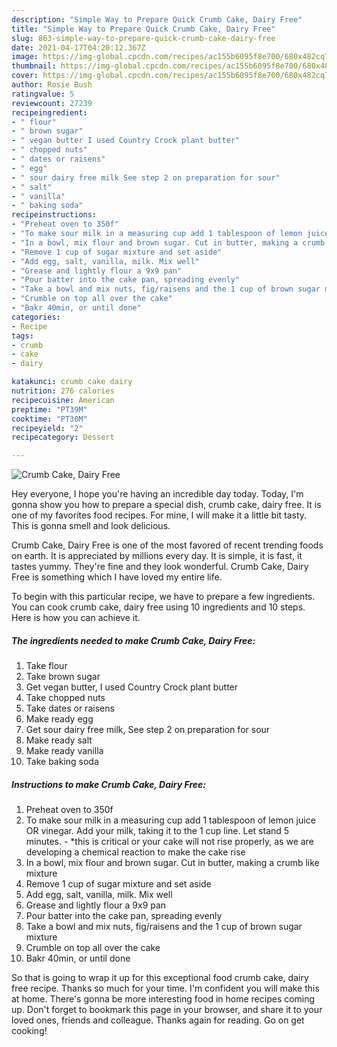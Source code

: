 ```yaml
---
description: "Simple Way to Prepare Quick Crumb Cake, Dairy Free"
title: "Simple Way to Prepare Quick Crumb Cake, Dairy Free"
slug: 863-simple-way-to-prepare-quick-crumb-cake-dairy-free
date: 2021-04-17T04:20:12.367Z
image: https://img-global.cpcdn.com/recipes/ac155b6095f8e700/680x482cq70/crumb-cake-dairy-free-recipe-main-photo.jpg
thumbnail: https://img-global.cpcdn.com/recipes/ac155b6095f8e700/680x482cq70/crumb-cake-dairy-free-recipe-main-photo.jpg
cover: https://img-global.cpcdn.com/recipes/ac155b6095f8e700/680x482cq70/crumb-cake-dairy-free-recipe-main-photo.jpg
author: Rosie Bush
ratingvalue: 5
reviewcount: 27239
recipeingredient:
- " flour"
- " brown sugar"
- " vegan butter I used Country Crock plant butter"
- " chopped nuts"
- " dates or raisens"
- " egg"
- " sour dairy free milk See step 2 on preparation for sour"
- " salt"
- " vanilla"
- " baking soda"
recipeinstructions:
- "Preheat oven to 350f"
- "To make sour milk in a measuring cup add 1 tablespoon of lemon juice OR vinegar. Add your milk, taking it to the 1 cup line. Let stand 5 minutes.  *this is critical or your cake will not rise properly, as we are developing a chemical reaction to make the cake rise"
- "In a bowl, mix flour and brown sugar. Cut in butter, making a crumb like mixture"
- "Remove 1 cup of sugar mixture and set aside"
- "Add egg, salt, vanilla, milk. Mix well"
- "Grease and lightly flour a 9x9 pan"
- "Pour batter into the cake pan, spreading evenly"
- "Take a bowl and mix nuts, fig/raisens and the 1 cup of brown sugar mixture"
- "Crumble on top all over the cake"
- "Bakr 40min, or until done"
categories:
- Recipe
tags:
- crumb
- cake
- dairy

katakunci: crumb cake dairy 
nutrition: 276 calories
recipecuisine: American
preptime: "PT39M"
cooktime: "PT30M"
recipeyield: "2"
recipecategory: Dessert

---
```



![Crumb Cake, Dairy Free](https://img-global.cpcdn.com/recipes/ac155b6095f8e700/680x482cq70/crumb-cake-dairy-free-recipe-main-photo.jpg)

Hey everyone, I hope you're having an incredible day today. Today, I'm gonna show you how to prepare a special dish, crumb cake, dairy free. It is one of my favorites food recipes. For mine, I will make it a little bit tasty. This is gonna smell and look delicious.



Crumb Cake, Dairy Free is one of the most favored of recent trending foods on earth. It is appreciated by millions every day. It is simple, it is fast, it tastes yummy. They're fine and they look wonderful. Crumb Cake, Dairy Free is something which I have loved my entire life.


To begin with this particular recipe, we have to prepare a few ingredients. You can cook crumb cake, dairy free using 10 ingredients and 10 steps. Here is how you can achieve it.

<!--inarticleads1-->

##### The ingredients needed to make Crumb Cake, Dairy Free:

1. Take  flour
1. Take  brown sugar
1. Get  vegan butter, I used Country Crock plant butter
1. Take  chopped nuts
1. Take  dates or raisens
1. Make ready  egg
1. Get  sour dairy free milk, See step 2 on preparation for sour
1. Make ready  salt
1. Make ready  vanilla
1. Take  baking soda




<!--inarticleads2-->

##### Instructions to make Crumb Cake, Dairy Free:

1. Preheat oven to 350f
1. To make sour milk in a measuring cup add 1 tablespoon of lemon juice OR vinegar. Add your milk, taking it to the 1 cup line. Let stand 5 minutes.  - *this is critical or your cake will not rise properly, as we are developing a chemical reaction to make the cake rise
1. In a bowl, mix flour and brown sugar. Cut in butter, making a crumb like mixture
1. Remove 1 cup of sugar mixture and set aside
1. Add egg, salt, vanilla, milk. Mix well
1. Grease and lightly flour a 9x9 pan
1. Pour batter into the cake pan, spreading evenly
1. Take a bowl and mix nuts, fig/raisens and the 1 cup of brown sugar mixture
1. Crumble on top all over the cake
1. Bakr 40min, or until done




So that is going to wrap it up for this exceptional food crumb cake, dairy free recipe. Thanks so much for your time. I'm confident you will make this at home. There's gonna be more interesting food in home recipes coming up. Don't forget to bookmark this page in your browser, and share it to your loved ones, friends and colleague. Thanks again for reading. Go on get cooking!
